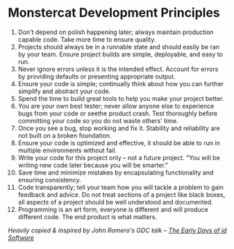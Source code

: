 # Monstercat Development Principles

1. Don't depend on polish happening later; always maintain production capable code. Take more time to ensure quality.
2. Projects should always be in a runnable state and should easily be ran by your team. Ensure project builds are simple, deployable, and easy to run.
3. Never ignore errors unless it is the intended effect. Account for errors by providing defaults or presenting appropriate output.
4. Ensure your code is simple; continually think about how you can further simplify and abstract your code.
5. Spend the time to build great tools to help you make your project better.
6. You are your own best tester; never allow anyone else to experience bugs from your code or seethe product crash. Test thoroughly before committing your code so you do not waste others' time.
7. Once you see a bug, stop working and fix it. Stability and reliability are not built on a broken foundation.
8. Ensure your code is optimized and effective, it should be able to run in multiple environments without fail.
9. Write your code for this project only – not a future project. "You will be writing new code later because you will be smarter."
10. Save time and minimize mistakes by encapsulating functionality and ensuring consistency.
11. Code transparently; tell your team how you will tackle a problem to gain feedback and advice. Do not treat sections of a project like black boxes, all aspects of a project should be well understood and documented.
12. Programming is an art form, everyone is different and will produce different code. The end product is what matters.

*Heavily copied & inspired by John Romero's GDC talk – [The Early Days of id Software](https://www.youtube.com/watch?v=KFziBfvAFnM)*
